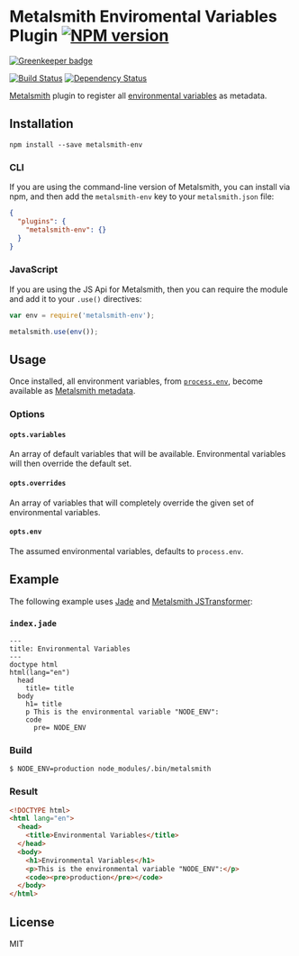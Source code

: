 # Metalsmith Enviromental Variables Plugin [![NPM version](https://img.shields.io/npm/v/metalsmith-env.svg)](https://www.npmjs.org/package/metalsmith-env)

[![Greenkeeper badge](https://badges.greenkeeper.io/kalamuna/metalsmith-env.svg)](https://greenkeeper.io/)

[![Build Status](https://img.shields.io/travis/kalamuna/metalsmith-env/master.svg)](https://travis-ci.org/kalamuna/metalsmith-env)
[![Dependency Status](https://david-dm.org/kalamuna/metalsmith-env.png)](https://david-dm.org/kalamuna/metalsmith-env)

[Metalsmith](http://metalsmith.io) plugin to register all [environmental variables](https://nodejs.org/api/process.html#process_process_env) as metadata.

## Installation

    npm install --save metalsmith-env

### CLI

If you are using the command-line version of Metalsmith, you can install via npm, and then add the `metalsmith-env` key to your `metalsmith.json` file:

```json
{
  "plugins": {
    "metalsmith-env": {}
  }
}
```

### JavaScript

If you are using the JS Api for Metalsmith, then you can require the module and add it to your `.use()` directives:

```js
var env = require('metalsmith-env');

metalsmith.use(env());
```

## Usage

Once installed, all environment variables, from [`process.env`](https://nodejs.org/api/process.html#process_process_env), become available as [Metalsmith metadata](https://github.com/segmentio/metalsmith#metadata-api).

### Options

#### `opts.variables`

An array of default variables that will be available. Environmental variables will then override the default set.

#### `opts.overrides`

An array of variables that will completely override the given set of environmental variables.

#### `opts.env`

The assumed environmental variables, defaults to `process.env`.

## Example

The following example uses [Jade](http://jade-lang.com) and [Metalsmith JSTransformer](https://github.com/RobLoach/metalsmith-jstransformer):

### `index.jade`
``` jade
---
title: Environmental Variables
---
doctype html
html(lang="en")
  head
    title= title
  body
    h1= title
    p This is the environmental variable "NODE_ENV":
    code
      pre= NODE_ENV
```

### Build

```
$ NODE_ENV=production node_modules/.bin/metalsmith
```

### Result

``` html
<!DOCTYPE html>
<html lang="en">
  <head>
    <title>Environmental Variables</title>
  </head>
  <body>
    <h1>Environmental Variables</h1>
    <p>This is the environmental variable "NODE_ENV":</p>
    <code><pre>production</pre></code>
  </body>
</html>
```

## License

MIT
